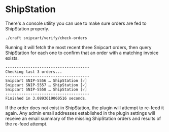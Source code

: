 # ShipStation
There's a console utility you can use to make sure orders are fed to ShipStation properly.

```shell
./craft snipcart/verify/check-orders
```

Running it will fetch the most recent three Snipcart orders, then query ShipStation for each one to confirm that an order with a matching invoice exists.

```shell
-------------------------------------
Checking last 3 orders...
-------------------------------------
Snipcart SNIP-5556 … ShipStation [✓]
Snipcart SNIP-5557 … ShipStation [✓]
Snipcart SNIP-5558 … ShipStation [✓]
-------------------------------------
Finished in 3.0893619060516 seconds.
```

If the order does not exist in ShipStation, the plugin will attempt to re-feed it again. Any admin email addresses established in the plugin settings will receive an email summary of the missing ShipStation orders and results of the re-feed attempt.